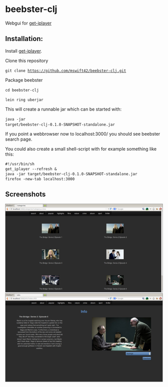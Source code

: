 beebster-clj
============

Webgui for [get-iplayer](http://www.infradead.org/get_iplayer/html/get_iplayer.html)


Installation:
-------------

Install [get-iplayer](https://github.com/dinkypumpkin/get_iplayer).

Clone this repository

<code>git clone https://github.com/mswift42/beebster-clj.git</code>

Package beebster

<code>cd beebster-clj</code>

<code>lein ring uberjar</code>

This will create a runnable jar which can be started with:

<code>java -jar target/beebster-clj-0.1.0-SNAPSHOT-standalone.jar</code>

If you point a webbrowser now to localhost:3000/ you should see beebster search page.

You could also create a small shell-script with for example something like this:

```shell
#!/usr/bin/sh
get_iplayer --refresh &
java -jar target/beebster-clj-0.1.0-SNAPSHOT-standalone.jar
firefox -new-tab localhost:3000
```


Screenshots
-----------

![category](https://github.com/mswift42/beebster-clj/raw/master/Screenshot-cat.png)
![info](https://github.com/mswift42/beebster-clj/raw/master/Screenshot-info.png)


